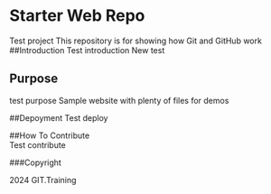 # Starter Web Repo
Test project
This repository is for showing how Git and GitHub work
##Introduction
Test introduction
New test
## Purpose
test purpose
Sample website with plenty of files for demos

##Depoyment
Test deploy

##How To Contribute 	
Test contribute

###Copyright

2024 GIT.Training